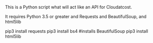 This is a Python script what will act like an API for Cloudatcost.

It requires Python 3.5 or greater and Requests and BeautifulSoup, and html5lib

pip3 install requests
pip3 install bs4 #installs BeautifulSoup
pip3 install html5lib
